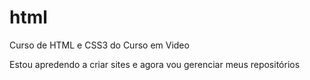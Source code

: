# html
Curso de HTML e CSS3 do Curso em Video

Estou apredendo a criar sites e agora vou gerenciar  meus 
repositórios
 

